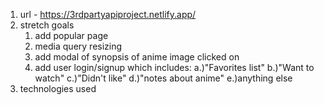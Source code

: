 1. url - https://3rdpartyapiproject.netlify.app/
2. stretch goals
    1. add popular page
    2. media query resizing
    3. add modal of synopsis of anime image clicked on
    4. add user login/signup which includes:
        a.)"Favorites list"
        b.)"Want to watch"
        c.)"Didn't like"
        d.)"notes about anime"
        e.)anything else
3. technologies used
